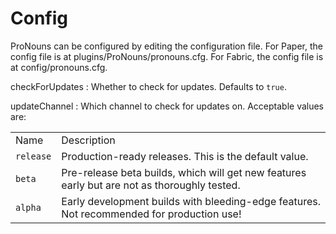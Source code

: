 # Config

ProNouns can be configured by editing the configuration file.
<tabs group="platform">
<tab title="Paper" group-key="paper">
For Paper, the config file is at <path>plugins/ProNouns/pronouns.cfg</path>.
</tab>
<tab title="Fabric" group-key="fabric">
For Fabric, the config file is at <path>config/pronouns.cfg</path>.
</tab>
</tabs>

checkForUpdates
: Whether to check for updates. Defaults to `true`.

updateChannel
: Which channel to check for updates on. Acceptable values are:
<table>
<tr><td>Name</td><td>Description</td></tr>
<tr>
    <td><code>release</code></td>
    <td>Production-ready releases. This is the default value.</td>
</tr>
<tr>
    <td><code>beta</code></td>
    <td>Pre-release beta builds, which will get new features early but are not as thoroughly tested.</td>
</tr>
<tr>
    <td><code>alpha</code></td>
    <td>Early development builds with bleeding-edge features. Not recommended for production use!</td>
</tr>
</table>


